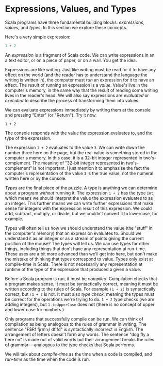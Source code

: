 # Expressions, Values, and Types

Scala programs have three fundamental building blocks: *expressions*, *values*, and *types*. In this section we explore these concepts.

Here's a very simple expression:

```scala
1 + 2
```

An *expression* is a fragment of Scala code. We can write expressions in an a text editor, or on a piece of paper, or on a wall. You get the idea. 

Expressions are like writing. Just like writing must be read for it to have any effect on the world (and the reader has to understand the language the writing is written in), the computer must *run* an expression for it to have an effect. The result of running an expression is a *value*. Value's live in the computer's memory, in the same way that the result of reading some writing lives in the reader's head. We will also say expressions are *evaluated* or *executed* to describe the process of transforming them into values.

We can evaluate expressions immediately by writing them at the console and pressing "Enter" (or "Return"). Try it now.

```tut:book
1 + 2
```

The console responds with the value the expression evaluates to, and the type of the expression.

The expression `1 + 2` evaluates to the value `3`. We can write down the number three here on the page, but the real value is something stored in the computer's memory. In this case, it is a 32-bit integer represented in two's-complement. The meaning of "32-bit integer represented in two's-complement" is not important. I just mention it to emphasise the fact the computer's representation of the value `3` is the true value, not the numeral written here or by the console.

*Types* are the final piece of the puzzle. A type is anything we can determine about a program *without* running it. The expression `1 + 2` has the type `Int`, which means we should interpret the value the expression evaluates to as an integer. This further means we can write further expressions that make sense for integers with the expression result of this expression. We could add, subtract, multiply, or divide, but we couldn't convert it to lowercase, for example.

Types will often tell us how we should understand the value (the "stuff" in the computer's memory) that an expression evaluates to. Should we understand it as an integer or as a stream of points giving the current position of the mouse? The types will tell us. We can use types for other things, including things that don't have any representation at run-time. These uses are a bit more advanced than we'll get into here, but don't make the mistake of thinking that types correspond to value. Types only exist at compile-time in Scala. There is not necessarily any representation at runtime of the type of the expression that produced a given a value. 

Before a Scala program is run, it must be *compiled*. Compilation checks that a program makes sense. It must be syntactically correct, meaning it must be written according to the rules of Scala. For example `(1 + 2)` is syntactically correct, but `(1 + 2` is not. It must also *type check*, meaning the types must be correct for the operations we're trying to do. `1 + 2` type checks (we are adding integers), but `1.toUpperCase` does not (there is no concept of upper and lower case for numbers.)

Only programs that successfully compile can be run. We can think of compilation as being analogous to the rules of grammar in writing. The sentence "F$Rf  fjrmn;l df.fd"
is syntactically incorrect in English. The arrangement of letters doesn't form any words. The sentence "dog fly a here no" is made out of valid words but their arrangement breaks the rules of grammar---analogous to the type checks that Scala performs.

We will talk about *compile-time* as the time when a code is compiled, and *run-time* as the time when the code is run. 
